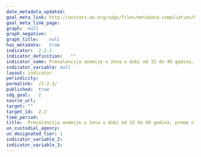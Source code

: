 ```yaml
---	
date_metadata_updated:	
goal_meta_link:	http://unstats.un.org/sdgs/files/metadata-compilation/Metadata-Goal-2.pdf'
goal_meta_link_page:	
graph:	null
graph_negative:	
graph_title:	null
has_metadata:	true
indicator:	2.2.3
indicator_definition:	""
indicator_name:	Prevalencija anemije u žena u dobi od 15 do 49 godina, prema statusu trudnoće (postotak)
indicator_variable:	null
layout:	indicator
periodicity:	
permalink:	/2-2-3/
published:	true
sdg_goal:	2
source_url:	
target:	""
target_id:	2.2'
time_period:	
title:	Prevalencija anemije u žena u dobi od 15 do 49 godina, prema statusu trudnoće (postotak)
un_custodial_agency:	
un_designated_tier:	1
indicator_variable_2:	
indicator_variable_3:	
---	
```

